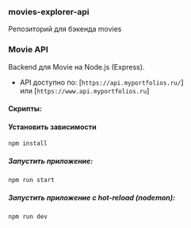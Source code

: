 ### movies-explorer-api
Репозиторий для бэкенда movies
### Movie API 

Backend для Movie на Node.js (Express).
* API доступно по: [`https://api.myportfolios.ru/`]  
или [`https://www.api.myportfolios.ru`]  
#### Скрипты:  
  
#### Установить зависимости  
  
`npm install`
  
##### Запустить приложение:  
  
`npm run start`  
  
##### Запустить приложение c hot-reload (nodemon):  
  
`npm run dev`  
  